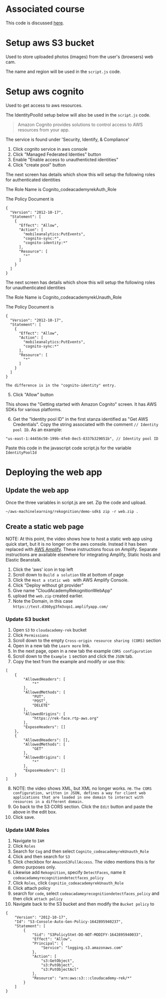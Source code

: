 # Associated course

This code is discussed [here](https://https://github.com/trediagaurav/Aws-Rekognition.git/).

# Setup aws S3 bucket

Used to store uploaded photos (images) from the user's (browsers) web cam.

The name and region will be used in the `script.js` code.

# Setup aws cognito

Used to get access to aws resources.

The IdentityPoolId setup below will also be used in the `script.js` code.

> Amazon Cognito provides solutions to control access to AWS resources from your app.

The service is found under 'Security, Identify, & Compliance'


1. Click cognito service in aws console
2. Click "Managed Federated Identies" button
3. Enable "Enable access to unauthenticted identities"
4. Click "create pool" button

The next screen has details which show this will setup the following roles for authenticated identities

The Role Name is Cognito_codeacademyrekAuth_Role

The Policy Document is

```
{
  "Version": "2012-10-17",
  "Statement": [
    {
      "Effect": "Allow",
      "Action": [
        "mobileanalytics:PutEvents",
        "cognito-sync:*",
        "cognito-identity:*"
      ],
      "Resource": [
        "*"
      ]
    }
  ]
}
```


The next screen has details which show this will setup the following roles for unauthenticated identities

The Role Name is Cognito_codeacademyrekUnauth_Role

The Policy Document is

```
{
  "Version": "2012-10-17",
  "Statement": [
    {
      "Effect": "Allow",
      "Action": [
        "mobileanalytics:PutEvents",
        "cognito-sync:*"
      ],
      "Resource": [
        "*"
      ]
    }
  ]
}

The difference is in the "cognito-identity" entry.
```


5. Click "Allow" button

This shows the "Getting started with Amazon Cognito" screen.  It has AWS SDKs for various platforms.

6.  Get the "Identity pool ID" in the first stanza identified as "Get AWS Credentials".  Copy the string associated with the comment `// Identity pool ID`.
As an example:

```
"us-east-1:44456c50-199b-4fe8-8ec5-8337b329051b", // Identity pool ID
```

Paste this code in the javascript code script.js for the variable `IdentityPoolId`

# Deploying the web app

## Update the web app
Once the three variables in script.js are set.  Zip the code and upload.

```
~/aws-machinelearning/rekognition/demo-sdk$ zip -r web.zip .
```

## Create a static web page

NOTE: At this point, the video shows how to host a static web app using quick start, but it is no longer on the aws console.  Instead it has been replaced with [AWS Amplify](https://aws.amazon.com/amplify/).  These instructions focus on Amplify.  Separate instructions are available elsewhere for integrating Amplify, Static hosts and Elastic Beanstalk.

1. Click the 'aws' icon in top left
2. Scroll down to `Build a solution` tile at bottom of page
3. Click the `Host a static web ` with AWS Amplify Console.  
4. Click "Deploy without git provider"
5. Give name "CloudAcademyRekognitionWebApp"
6. upload the `web.zip` created earlier.
7. Note the Domain, in this case `https://test.d360yg3fm3vqo1.amplifyapp.com/`


### Update S3 bucket

1. Open `S3` to `cloudacademy-rek` bucket
2. Click `Permissions`
3. Scroll down to the empty `Cross-origin resource sharing (CORS)` section
4. Open in a new tab the `Learn more` link.
5. In the next page, open in a new tab the example `CORS configuration`
6. Scroll down to the `Example 1` section and click the `JSON` tab.
7. Copy the text from the example and modify or use this:
>
```
[
    {
        "AllowedHeaders": [
            "*"
        ],
        "AllowedMethods": [
            "PUT",
            "POST",
            "DELETE"
        ],
        "AllowedOrigins": [
            "https://rek-face.rtp-aws.org"
        ],
        "ExposeHeaders": []
    },
    {
        "AllowedHeaders": [],
        "AllowedMethods": [
            "GET"
        ],
        "AllowedOrigins": [
            "*"
        ],
        "ExposeHeaders": []
    }
]
```
8. NOTE: the video shows XML, but XML no longer works. re. `The CORS configuration, written in JSON, defines a way for client web applications that are loaded in one domain to interact with resources in a different domain. `
9. Go back to the S3 CORS section. Click the `Edit` button and paste the above in the edit box.
11. Click save.

### Update IAM Roles

1. Navigate to `IAM`
2. Click `Roles`
3. Search for `Cog` and then select `Cognito_codeacademyrekUnauth_Role`
4. Click and then search for `S3`
5. Click checkbox for `AmazonS3FullAccess`.  The video mentions this is for demo purposes only.
6. Likewise add `Rekognition`, specify `DetectFaces`, name it `codeacadameyrecognitiondetectfaces_policy`
9. Click `Roles`, click `Cognitio_codeacademyrekUnauth_Role`
10. Click attach policy
11. search for `code`, select `codeacadameyrecognitiondetectfaces_policy` and then click `attach policy`
12. Navigate back to the S3 bucket  and then modify the `Bucket policy` to
>
```
{
    "Version": "2012-10-17",
    "Id": "S3-Console-Auto-Gen-Policy-1642895940237",
    "Statement": [
        {
            "Sid": "S3PolicyStmt-DO-NOT-MODIFY-1642895940033",
            "Effect": "Allow",
            "Principal": {
                "Service": "logging.s3.amazonaws.com"
            },
            "Action": [
                "s3:GetObject",
                "s3:PutObject",
                "s3:PutObjectAcl"
            ],
            "Resource": "arn:aws:s3:::cloudacademy-rek/*"
        }
    ]
}
```
